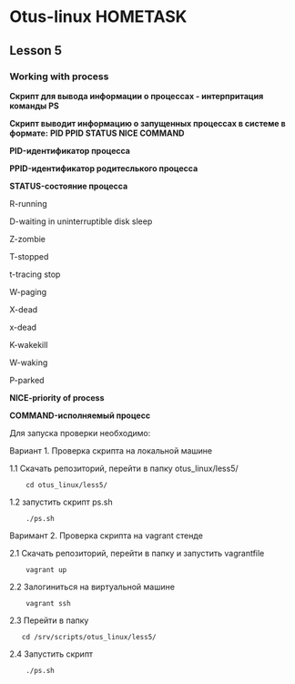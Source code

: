 # Otus-linux HOMETASK
## Lesson 5
### Working with process
__Скрипт для вывода информации о процессах - интерпритация команды PS__

__Скрипт выводит информацию о запущенных процессах в системе в формате:__
__PID	PPID	STATUS	NICE	COMMAND__

__PID-идентификатор процесса__

__PPID-идентификатор родитеслького процесса__

__STATUS-состояние процесса__

R-running

D-waiting in uninterruptible disk sleep

Z-zombie

T-stopped

t-tracing stop

W-paging

X-dead

x-dead

K-wakekill

W-waking

P-parked

__NICE-priority of process__

__COMMAND-исполняемый процесс__

Для запуска проверки необходимо:

Вариант 1. Проверка скрипта на локальной машине

1.1 Скачать репозиторий, перейти в папку otus_linux/less5/
```
    cd otus_linux/less5/
```
1.2 запустить скрипт ps.sh
```
    ./ps.sh
```

Варимант 2. Проверка скрипта на vagrant стенде

2.1 Скачать репозиторий, перейти в папку и запустить vagrantfile
```
    vagrant up
```
2.2 Залогиниться на виртуальной машине 
```
    vagrant ssh
```
2.3 Перейти в папку 
```
   cd /srv/scripts/otus_linux/less5/
```
2.4 Запустить скрипт
```
    ./ps.sh
```
